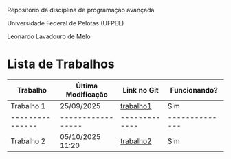 Repositório da disciplina de programação avançada

Universidade Federal de Pelotas (UFPEL)

Leonardo Lavadouro de Melo

# Lista de Trabalhos

| Trabalho      | Última Modificação | Link no Git | Funcionando? |
|---------------|-----------------|-------------|--------------|
| Trabalho 1    | 25/09/2025       | [trabalho1](Trabalho%201/) | Sim |
|---------------|-----------------|-------------|--------------|
| Trabalho 2    | 05/10/2025 11:20| [trabalho2](Trabalho%202/) | Sim |

